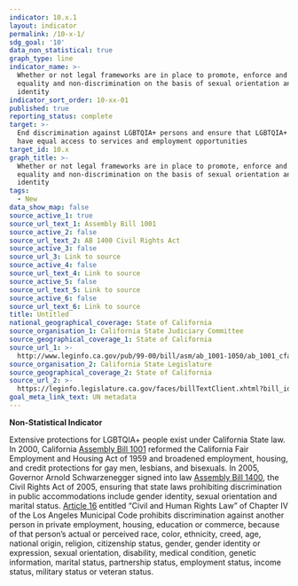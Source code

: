 ```yaml
---
indicator: 10.x.1
layout: indicator
permalink: /10-x-1/
sdg_goal: '10'
data_non_statistical: true
graph_type: line
indicator_name: >-
  Whether or not legal frameworks are in place to promote, enforce and monitor
  equality and non‐discrimination on the basis of sexual orientation and gender
  identity
indicator_sort_order: 10-xx-01
published: true
reporting_status: complete
target: >-
  End discrimination against LGBTQIA+ persons and ensure that LGBTQIA+ persons
  have equal access to services and employment opportunities
target_id: 10.x
graph_title: >-
  Whether or not legal frameworks are in place to promote, enforce and monitor
  equality and non‐discrimination on the basis of sexual orientation and gender
  identity
tags:
  - New
data_show_map: false
source_active_1: true
source_url_text_1: Assembly Bill 1001
source_active_2: false
source_url_text_2: AB 1400 Civil Rights Act
source_active_3: false
source_url_3: Link to source
source_active_4: false
source_url_text_4: Link to source
source_active_5: false
source_url_text_5: Link to source
source_active_6: false
source_url_text_6: Link to source
title: Untitled
national_geographical_coverage: State of California
source_organisation_1: California State Judiciary Committee
source_geographical_coverage_1: State of California
source_url_1: >-
  http://www.leginfo.ca.gov/pub/99-00/bill/asm/ab_1001-1050/ab_1001_cfa_19990818_105647_sen_comm.html
source_organisation_2: California State Legislature
source_geographical_coverage_2: State of California
source_url_2: >-
  https://leginfo.legislature.ca.gov/faces/billTextClient.xhtml?bill_id=200520060AB1400
goal_meta_link_text: UN metadata
---
```

**Non-Statistical Indicator**

Extensive protections for LGBTQIA+ people exist under California State law. In 2000, California [Assembly Bill 1001](https://leginfo.legislature.ca.gov/faces/billNavClient.xhtml?bill_id=199920000AB1001) reformed the California Fair Employment and Housing Act of 1959 and broadened employment, housing, and credit protections for gay men, lesbians, and bisexuals. In 2005, Governor Arnold Schwarzenegger signed into law [Assembly Bill 1400](https://leginfo.legislature.ca.gov/faces/billTextClient.xhtml?bill_id=200520060AB1400), the Civil Rights Act of 2005, ensuring that state laws prohibiting discrimination in public accommodations include gender identity, sexual orientation and marital status. [Article 16](http://clkrep.lacity.org/onlinedocs/2018/18-0086_ORD_186084_06-09-2019.pdf) entitled “Civil and Human Rights Law” of
Chapter IV of the Los Angeles Municipal Code prohibits discrimination against another person in private
employment, housing, education or commerce, because of that person’s actual or
perceived race, color, ethnicity, creed, age, national origin, religion, citizenship status,
gender, gender identity or expression, sexual orientation, disability, medical condition,
genetic information, marital status, partnership status, employment status, income
status, military status or veteran status.